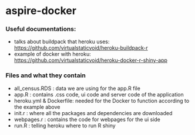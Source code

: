 # aspire-docker

### Useful documentations: 
- talks about buildpack that heroku uses: https://github.com/virtualstaticvoid/heroku-buildpack-r
- example of docker with heroku: https://github.com/virtualstaticvoid/heroku-docker-r-shiny-app

### Files and what they contain
- all_census.RDS : data we are using for the app.R file
- app.R : contains .css code, ui code and server code of the application
- heroku.yml & Dockerfile: needed for the Docker to function according to the example above
- init.r : where all the packages and dependencies are downloaded 
- webpages.r : contains the code for webpages for the ui side
- run.R : telling heroku where to run R shiny
